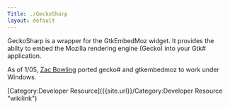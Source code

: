 ```yaml
---
Title: ./GeckoSharp
layout: default
---
```


GeckoSharp is a wrapper for the GtkEmbedMoz widget. It provides the
abilty to embed the Mozilla rendering engine (Gecko) into your Gtk\#
application.

As of 1/05, [Zac Bowling]({{site.url}}/User:ZacBowling "wikilink") ported gecko\# and
gtkembedmoz to work under Windows.

[Category:Developer Resource]({{site.url}}/Category:Developer Resource "wikilink")
